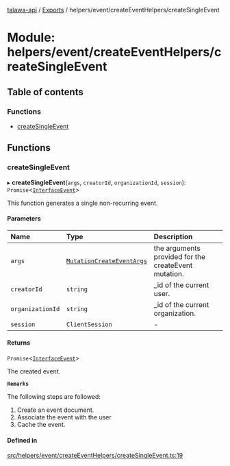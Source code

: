 [talawa-api](../README.md) / [Exports](../modules.md) / helpers/event/createEventHelpers/createSingleEvent

# Module: helpers/event/createEventHelpers/createSingleEvent

## Table of contents

### Functions

- [createSingleEvent](helpers_event_createEventHelpers_createSingleEvent.md#createsingleevent)

## Functions

### createSingleEvent

▸ **createSingleEvent**(`args`, `creatorId`, `organizationId`, `session`): `Promise`\<[`InterfaceEvent`](../interfaces/models_Event.InterfaceEvent.md)\>

This function generates a single non-recurring event.

#### Parameters

| Name | Type | Description |
| :------ | :------ | :------ |
| `args` | [`MutationCreateEventArgs`](types_generatedGraphQLTypes.md#mutationcreateeventargs) | the arguments provided for the createEvent mutation. |
| `creatorId` | `string` | _id of the current user. |
| `organizationId` | `string` | _id of the current organization. |
| `session` | `ClientSession` | - |

#### Returns

`Promise`\<[`InterfaceEvent`](../interfaces/models_Event.InterfaceEvent.md)\>

The created event.

**`Remarks`**

The following steps are followed:
1. Create an event document.
2. Associate the event with the user
3. Cache the event.

#### Defined in

[src/helpers/event/createEventHelpers/createSingleEvent.ts:19](https://github.com/PalisadoesFoundation/talawa-api/blob/a2b0847/src/helpers/event/createEventHelpers/createSingleEvent.ts#L19)
